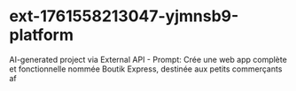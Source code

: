 # ext-1761558213047-yjmnsb9-platform
AI-generated project via External API - Prompt: Crée une web app complète et fonctionnelle nommée Boutik Express, destinée aux petits commerçants af

